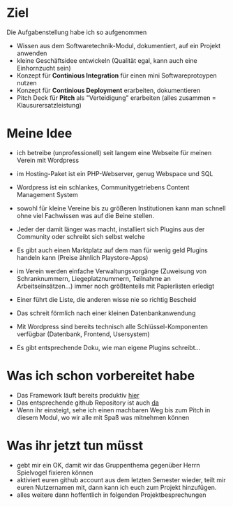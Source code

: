 # Ziel
Die Aufgabenstellung habe ich so aufgenommen
* Wissen aus dem Softwaretechnik-Modul, dokumentiert, auf ein Projekt anwenden
* kleine Geschäftsidee entwickeln (Qualität egal, kann auch eine Einhornzucht sein)
* Konzept für **Continious Integration** für einen mini Softwareprotoypen nutzen
* Konzept für **Continious Deployment** erarbeiten, dokumentieren
* Pitch Deck für **Pitch** als "Verteidigung" erarbeiten (alles zusammen = Klausurersatzleistung)

# Meine Idee

* ich betreibe (unprofessionell) seit langem eine Webseite für meinen Verein mit Wordpress
* im Hosting-Paket ist ein PHP-Webserver, genug Webspace und SQL
* Wordpress ist ein schlankes, Communitygetriebens Content Management System
* sowohl für kleine Vereine bis zu größeren Institutionen kann man schnell ohne viel Fachwissen was auf die Beine stellen.
* Jeder der damit länger was macht, installiert sich Plugins aus der Community oder schreibt sich selbst welche
* Es gibt auch einen Marktplatz auf dem man für wenig geld Plugins handeln kann (Preise ähnlich Playstore-Apps)

* im Verein werden einfache Verwaltungsvorgänge (Zuweisung von Schranknummern, Liegeplatznummern, Teilnahme an Arbeitseinsätzen...) immer noch größtenteils mit Papierlisten erledigt
* Einer führt die Liste, die anderen wisse nie so richtig Bescheid
* Das schreit förmlich nach einer kleinen Datenbankanwendung
* Mit Wordpress sind bereits technisch alle Schlüssel-Komponenten verfügbar (Datenbank, Frontend, Usersystem)
* Es gibt entsprechende Doku, wie man eigene Plugins schreibt...

# Was ich schon vorbereitet habe

* Das Framework läuft bereits produktiv [hier](http://a51.av-zeesen-seeblick.de/)
* Das entsprechende github Repository ist auch [da](https://github.com/TiloKar/SoftProPlugin)
* Wenn ihr einsteigt, sehe ich einen machbaren Weg bis zum Pitch in diesem Modul, wo wir alle mit Spaß was mitnehmen können

# Was ihr jetzt tun müsst

* gebt mir ein OK, damit wir das Gruppenthema gegenüber Herrn Spielvogel fixieren können
* aktiviert euren github account aus dem letzten Semester wieder, teilt mir euren Nutzernamen mit, dann kann ich euch zum Projekt hinzufügen.
* alles weitere dann hoffentlich in folgenden Projektbesprechungen 

